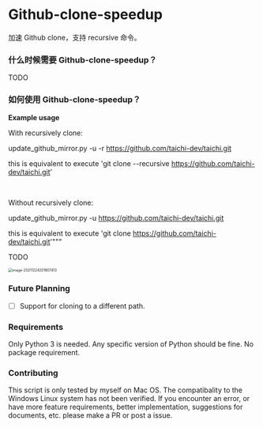 # Github-clone-speedup
加速 Github clone，支持 recursive 命令。

### 什么时候需要 Github-clone-speedup？

TODO

### 如何使用 Github-clone-speedup？

**Example usage**

With recursively clone:

update_github_mirror.py -u -r https://github.com/taichi-dev/taichi.git

this is equivalent to execute 'git clone --recursive https://github.com/taichi-dev/taichi.git'

​    

Without recursively clone:

update_github_mirror.py -u https://github.com/taichi-dev/taichi.git

this is equivalent to execute 'git clone https://github.com/taichi-dev/taichi.git'"""



TODO

<img src="/Users/hector/Desktop/Github-clone-speedup/README_img/image-20211224201807413.png" alt="image-20211224201807413" style="zoom:50%;" />



### Future Planning

- [ ] Support for cloning to a different path.



### Requirements

Only Python 3 is needed. Any specific version of Python should be fine. No package requirement.

### Contributing

This script is only tested by myself on Mac OS. The compatibality to the Windows Linux system has not been verified. If you encounter an error, or have more feature requirements, better implementation, suggestions for documents, etc. please make a PR or post a issue.
